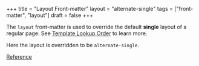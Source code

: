 +++
title = "Layout Front-matter"
layout = "alternate-single"
tags = ["front-matter", "layout"]
draft = false
+++

The `layout` front-matter is used to override the default **single**
layout of a regular page. See [Template Lookup Order](https://gohugo.io/templates/lookup-order/) to learn more.

Here the layout is overridden to be `alternate-single`.

[Reference](https://gohugo.io/content-management/front-matter/#predefined)
